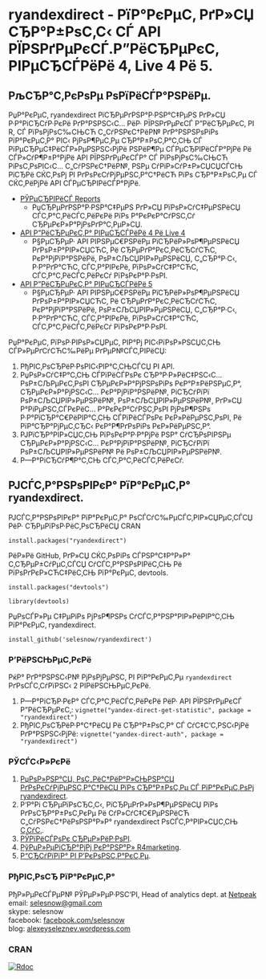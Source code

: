 
<!-- README.md is generated from README.Rmd. Please edit that file -->

# ryandexdirect - РїР°РєРµС‚ РґР»СЏ СЂР°Р±РѕС‚С‹ СЃ API РЇРЅРґРµРєСЃ.Р”РёСЂРµРєС‚ РІРµСЂСЃРёРё 4, Live 4 Рё 5.

## РљСЂР°С‚РєРѕРµ РѕРїРёСЃР°РЅРёРµ.

РџР°РєРµС‚ ryandexdirect РїСЂРµРґРЅР°Р·РЅР°С‡РµРЅ РґР»СЏ
Р·Р°РіСЂСѓР·РєРё РґР°РЅРЅС‹С… РёР· РЇРЅРґРµРєСЃ
Р”РёСЂРµРєС‚ РІ R, СЃ РїРѕРјРѕС‰СЊСЋ С„СѓРЅРєС†РёР№
РґР°РЅРЅРѕРіРѕ РїР°РєРµС‚Р° РІС‹ РјРѕР¶РµС‚Рµ
СЂР°Р±РѕС‚Р°С‚СЊ СЃ РїРµСЂРµС‡РёСЃР»РµРЅРЅС‹РјРё
РЅРёР¶Рµ СЃРµСЂРІРёСЃР°РјРё Рё СЃР»СѓР¶Р±Р°РјРё API РЇРЅРґРµРєСЃР°
СЃ РїРѕРјРѕС‰СЊСЋ РіРѕС‚РѕРІС‹С… С„СѓРЅРєС†РёР№, РЅРµ
СѓРіР»СѓР±Р»СЏСЏСЃСЊ РїСЂРё СЌС‚РѕРј РІ
РґРѕРєСѓРјРµРЅС‚Р°С†РёСЋ РїРѕ СЂР°Р±РѕС‚Рµ СЃ СЌС‚РёРјРё
API СЃРµСЂРІРёСЃР°РјРё.

  - [РЎРµСЂРІРёСЃ
    Reports](https://tech.yandex.ru/direct/doc/reports/reports-docpage/)
    - РџСЂРµРґРЅР°Р·РЅР°С‡РµРЅ РґР»СЏ РїРѕР»СѓС‡РµРЅРёСЏ
    СЃС‚Р°С‚РёСЃС‚РёРєРё РїРѕ Р°РєРєР°СѓРЅС‚Сѓ
    СЂРµРєР»Р°РјРѕРґР°С‚РµР»СЏ.
  - [API Р”РёСЂРµРєС‚Р° РІРµСЂСЃРёРё 4 Рё
    Live 4](https://tech.yandex.ru/direct/doc/dg-v4/concepts/About-docpage/)
    - Р§РµСЂРµР· API РІРЅРµС€РЅРёРµ РїСЂРёР»РѕР¶РµРЅРёСЏ
    РґРѕР±Р°РІР»СЏСЋС‚ Рё СЂРµРґР°РєС‚РёСЂСѓСЋС‚
    РєР°РјРїР°РЅРёРё, РѕР±СЉСЏРІР»РµРЅРёСЏ, С„СЂР°Р·С‹,
    Р·Р°РґР°СЋС‚ СЃС‚Р°РІРєРё, РїРѕР»СѓС‡Р°СЋС‚
    СЃС‚Р°С‚РёСЃС‚РёРєСѓ РїРѕРєР°Р·РѕРІ.
  - [API Р”РёСЂРµРєС‚Р°
    РІРµСЂСЃРёРё 5](https://tech.yandex.ru/direct/doc/dg/concepts/about-docpage/)
    - Р§РµСЂРµР· API РІРЅРµС€РЅРёРµ РїСЂРёР»РѕР¶РµРЅРёСЏ
    РґРѕР±Р°РІР»СЏСЋС‚ Рё СЂРµРґР°РєС‚РёСЂСѓСЋС‚
    РєР°РјРїР°РЅРёРё, РѕР±СЉСЏРІР»РµРЅРёСЏ, С„СЂР°Р·С‹,
    Р·Р°РґР°СЋС‚ СЃС‚Р°РІРєРё, РїРѕР»СѓС‡Р°СЋС‚
    СЃС‚Р°С‚РёСЃС‚РёРєСѓ РїРѕРєР°Р·РѕРІ.

РџР°РєРµС‚ РїРѕР·РІРѕР»СЏРµС‚ РІР°Рј РІС‹РїРѕР»РЅСЏС‚СЊ
СЃР»РµРґСѓСЋС‰РёРµ РґРµР№СЃС‚РІРёСЏ:

1.  РђРІС‚РѕСЂРёР·РѕРІС‹РІР°С‚СЊСЃСЏ РІ API.
2.  РџРѕР»СѓС‡Р°С‚СЊ СЃРїРёСЃРѕРє СЂР°Р·Р»РёС‡РЅС‹С… РѕР±СЉРµРєС‚РѕРІ
    СЂРµРєР»Р°РјРЅРѕРіРѕ РєР°Р±РёРЅРµС‚Р°, СЂРµРєР»Р°РјРЅС‹С…
    РєР°РјРїР°РЅРёР№, РіСЂСѓРїРї РѕР±СЉСЏРІР»РµРЅРёР№,
    РѕР±СЉСЏРІР»РµРЅРёР№, РґР»СЏ Р°РіРµРЅС‚СЃРєРёС…
    Р°РєРєР°СѓРЅС‚РѕРІ РјРѕР¶РЅРѕ Р·Р°РїСЂР°С€РёРІР°С‚СЊ
    СЃРїРёСЃРѕРє РєР»РёРµРЅС‚РѕРІ, Рё РїР°СЂР°РјРµС‚СЂС‹
    РєР°Р¶РґРѕРіРѕ РєР»РёРµРЅС‚Р°.
3.  РЈРїСЂР°РІР»СЏС‚СЊ РїРѕРєР°Р·Р°РјРё РЅР° СѓСЂРѕРІРЅРµ
    СЂРµРєР»Р°РјРЅС‹С… РєР°РјРїР°РЅРёР№, РіСЂСѓРїРї
    РѕР±СЉСЏРІР»РµРЅРёР№ Рё РѕР±СЉСЏРІР»РµРЅРёР№.
4.  Р—Р°РіСЂСѓР¶Р°С‚СЊ СЃС‚Р°С‚РёСЃС‚РёРєСѓ.

## РЈСЃС‚Р°РЅРѕРІРєР° РїР°РєРµС‚Р° ryandexdirect.

РЈСЃС‚Р°РЅРѕРІРєР° РїР°РєРµС‚Р° РѕСЃСѓС‰РµСЃС‚РІР»СЏРµС‚СЃСЏ РёР·
СЂРµРїРѕР·РёС‚РѕСЂРёСЏ CRAN

`install.packages("ryandexdirect")`

РёР»Рё GitHub, РґР»СЏ СЌС‚РѕРіРѕ СЃРЅР°С‡Р°Р»Р° С‚СЂРµР±СѓРµС‚СЃСЏ
СѓСЃС‚Р°РЅРѕРІРёС‚СЊ Рё РїРѕРґРєР»СЋС‡РёС‚СЊ РїР°РєРµС‚ devtools.

`install.packages("devtools")`

`library(devtools)`

РџРѕСЃР»Рµ С‡РµРіРѕ РјРѕР¶РЅРѕ СѓСЃС‚Р°РЅР°РІР»РёРІР°С‚СЊ РїР°РєРµС‚
ryandexdirect.

`install_github('selesnow/ryandexdirect')`

### Р’РёРЅСЊРµС‚РєРё

РќР° РґР°РЅРЅС‹Р№ РјРѕРјРµРЅС‚ РІ РїР°РєРµС‚Рµ `ryandexdirect`
РґРѕСЃС‚СѓРїРЅС‹ 2 РІРёРЅСЊРµС‚РєРё.

1.  Р—Р°РіСЂР·РєР° СЃС‚Р°С‚РёСЃС‚РёРєРё РёР· API РЇРЅРґРµРєСЃ
    Р”РёСЂРµРєС‚: `vignette("yandex-direct-get-statistic",
    package = "ryandexdirect")`
2.  РђРІС‚РѕСЂРёР·Р°С†РёСЏ Рё СЂР°Р±РѕС‚Р° СЃ СѓС‡С‘С‚РЅС‹РјРё
    РґР°РЅРЅС‹РјРё: `vignette("yandex-direct-auth", package =
    "ryandexdirect")`

### РЎСЃС‹Р»РєРё

1.  [РџРѕР»РЅР°СЏ, РѕС„РёС†РёР°Р»СЊРЅР°СЏ РґРѕРєСѓРјРµРЅС‚Р°С†РёСЏ РїРѕ
    СЂР°Р±РѕС‚Рµ СЃ РїР°РєРµС‚РѕРј
    ryandexdirect](https://selesnow.github.io/ryandexdirect/).
2.  Р‘Р°Рі СЂРµРїРѕСЂС‚С‹, РїСЂРµРґР»РѕР¶РµРЅРёСЏ РїРѕ
    РґРѕСЂР°Р±РѕС‚РєРµ Рё СѓР»СѓС‡С€РµРЅРёСЋ
    С„СѓРЅРєС†РёРѕРЅР°Р»Р° ryandexdirect РѕСЃС‚Р°РІР»СЏС‚СЊ
    [С‚СѓС‚](https://github.com/selesnow/ryandexdirect/issues).
3.  [РЎРїРёСЃРѕРє
    СЂРµР»РёР·РѕРІ](https://github.com/selesnow/ryandexdirect/releases).
4.  [РўРµР»РµРіСЂР°РјРј РєР°РЅР°Р»
    R4marketing](https://t.me/R4marketing).
5.  [Р“СЂСѓРїРїР° РІ Р’РєРѕРЅС‚Р°РєС‚Рµ](https://vk.com/data_club).

### РђРІС‚РѕСЂ РїР°РєРµС‚Р°

РђР»РµРєСЃРµР№ РЎРµР»РµР·РЅС‘РІ, Head of analytics dept. at
[Netpeak](https://netpeak.net) <Br>email: <selesnow@gmail.com>
<Br>skype: selesnow <Br>facebook:
[facebook.com/selesnow](https://facebook.com/selesnow) <Br>blog:
[alexeyseleznev.wordpress.com](https://alexeyseleznev.wordpress.com/)

### CRAN

[![Rdoc](http://www.rdocumentation.org/badges/version/ryandexdirect)](http://www.rdocumentation.org/packages/ryandexdirect)
